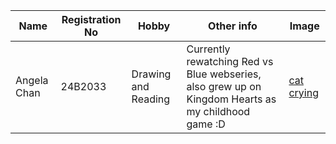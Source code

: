 Name | Registration No | Hobby | Other info | Image
--- | --- | --- | --- | --- |
Angela Chan | 24B2033 | Drawing and Reading | Currently rewatching Red vs Blue webseries, also grew up on Kingdom Hearts as my childhood game :D | [cat crying]()
